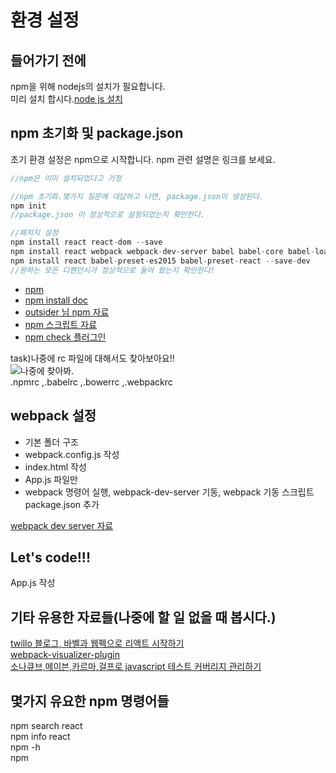 # 환경 설정

## 들어가기 전에
npm을 위해 nodejs의 설치가 필요합니다.   
미리 설치 합시다.[node js 설치](https://nodejs.org/ko/)  
  
## npm 초기화 및 package.json
초기 환경 설정은 npm으로 시작합니다. npm 관련 설명은 링크를 보세요.  

~~~javascript
//npm은 이미 설치되었다고 가정

//npm 초기화.몇가지 질문에 대답하고 나면, package.json이 생성된다.
npm init
//package.json 이 정상적으로 설정되었는지 확인한다.

//패치지 설정
npm install react react-dom --save
npm install react webpack webpack-dev-server babel babel-core babel-loader --save-dev
npm install react babel-preset-es2015 babel-preset-react --save-dev
//원하는 모든 디펜던시가 정상적으로 들어 왔는지 확인한다!
~~~

* [npm](https://www.npmjs.com/)  
* [npm install doc](https://docs.npmjs.com/cli/install)  
* [outsider 님 npm 자료](https://blog.outsider.ne.kr/665)  
* [npm 스크립트 자료](https://docs.npmjs.com/misc/scripts)  
* [npm check 플러그인](https://github.com/dylang/npm-check)  
   
task)나중에 rc 파일에 대해서도 찾아보아요!!  
![나중에 찾아봐.](https://librewiki.net/images/c/cd/%ED%95%84%EC%9A%94%ED%95%9C%EB%A7%8C%ED%81%BC%EC%9D%80%EB%B3%B4%EC%97%AC%EC%A4%AC%EB%8B%A4%EC%9D%B4%EC%9D%B4%EC%83%81%EC%9D%80%EB%B3%B4%EC%97%AC%EC%A3%BC%EC%A7%80%EC%95%8A%EB%8A%94%EB%8B%A4.jpg)  
.npmrc ,.babelrc ,.bowerrc ,.webpackrc  
  
## webpack 설정

* 기본 폴더 구조
* webpack.config.js 작성
* index.html 작성
* App.js 파일만
* webpack 명령어 실행, webpack-dev-server 기동, webpack 기동 스크립트 package.json 추가

[webpack dev server 자료](https://webpack.github.io/docs/webpack-dev-server.html)

## Let's code!!!
App.js 작성

## 기타 유용한 자료들(나중에 할 일 없을 때 봅시다.)
[twillo 블로그, 바벨과 웹펙으로 리액트 시작하기](https://www.twilio.com/blog/2015/08/setting-up-react-for-es6-with-webpack-and-babel-2.html)  
[webpack-visualizer-plugin](https://www.npmjs.com/package/webpack-visualizer-plugin)  
[소나큐브,메이븐,카르마,걸프로 javascript 테스트 커버리지 관리하기](https://blog.akquinet.de/2014/11/25/js-test-coverage/)  

## 몇가지 유요한 npm 명령어들
npm search react   
npm info react  
npm <cmd> -h  
npm  
  